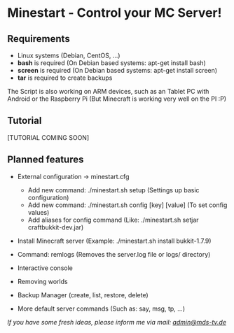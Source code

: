Minestart - Control your MC Server!
===================================

Requirements
------------

* Linux systems (Debian, CentOS, ...)
* __bash__ is required (On Debian based systems: apt-get install bash)
* __screen__ is required (On Debian based systems: apt-get install screen)
* __tar__ is required to create backups

The Script is also working on ARM devices, such as an Tablet PC with Android or
the Raspberry Pi (But Minecraft is working very well on the PI :P)

Tutorial
--------

[TUTORIAL COMING SOON]

Planned features
----------------

* External configuration -> minestart.cfg
  * Add new command: ./minestart.sh setup (Settings up basic configuration)
  * Add new command: ./minestart.sh config [key] [value] (To set config values)
  * Add aliases for config command (Like: ./minestart.sh setjar craftbukkit-dev.jar)

* Install Minecraft server (Example: ./minestart.sh install bukkit-1.7.9)
* Command: remlogs (Removes the server.log file or logs/ directory)
* Interactive console
* Removing worlds
* Backup Manager (create, list, restore, delete)
* More default server commands (Such as: say, msg, tp, ...)

_If you have some fresh ideas, please inform me via mail: [admin@mds-tv.de](mailto:admin@mds-tv "Mail the developer")_

